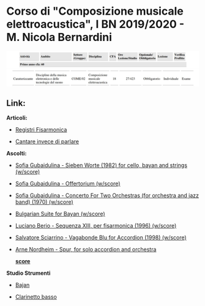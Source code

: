 Corso di "Composizione musicale elettroacustica", I BN 2019/2020 - M. Nicola Bernardini
==========

<img src="https://github.com/SMERM/BN-Velitchkova/blob/master/Programma%20di%20studio/intestazione.jpeg" width= "1400">

<img src="https://github.com/SMERM/BN-Velitchkova/blob/master/Programma%20di%20studio/composizione_IBN.jpeg" width= "1000">


## Link:

**Articoli:**

- [Registri Fisarmonica](https://de.wikipedia.org/wiki/Register_%28Akkordeon%29)

- [Cantare invece di parlare](http://updop.org/2013/01/13/cantare-invece-di-parlare-introduzione-alla-drammaturgia-musicale-_-riccardo-pecci/)


**Ascolti:**

- [Sofia Gubaidulina - Sieben Worte (1982) for cello, bayan and strings (w/score)](https://www.youtube.com/watch?v=uAMboPrZ4jM)

- [Sofia Gubaidulina - Offertorium (w/score)](https://www.youtube.com/watch?v=xvHeTWOfL1c)

- [Sofia Gubaidulina - Concerto For Two Orchestras (for orchestra and jazz band) (1970) (w/score)](https://www.youtube.com/watch?v=8VqSvBtp77Q)

- [Bulgarian Suite for Bayan (w/score)](https://www.youtube.com/watch?v=XgWNkaadKA4)

- [Luciano Berio - Sequenza XIII, per fisarmonica (1996) (w/score)](https://www.youtube.com/watch?v=3ofQJeuz_Js)

- [Salvatore Sciarrino - Vagabonde Blu for Accordion (1998) (w/score)](https://www.youtube.com/watch?v=c4gAQDFoqf4)

- [Arne Nordheim - Spur, for solo accordion and orchestra](https://www.youtube.com/watch?v=NSg8QsG-kLQ)

  **[score](https://issuu.com/scoresondemand/docs/spur_22431.pdc)**
  
  
**Studio Strumenti**
  
  - [Bajan](https://github.com/Velitch/BN_Musica_Elettronica/blob/main/IBN/COME-02-composizione-IBN/Bajan.md)
   
  - [Clarinetto basso](https://github.com/Velitch/BN_Musica_Elettronica/blob/main/IBN/COME-02-composizione-IBN/Clarinetto%20basso.md)
